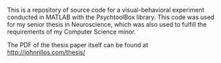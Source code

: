 This is a repository of source code for a visual-behavioral experiment conducted in MATLAB with the PsychtoolBox library.
This code was used for my senior thesis in Neuroscience, which was also used to fulfill the requirements of my Computer Science minor.

The PDF of the thesis paper itself can be found at http://johnrillos.com/thesis/
